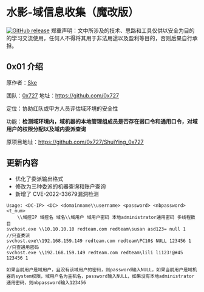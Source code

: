 # 水影-域信息收集（魔改版）
[![GitHub release](https://img.shields.io/github/release/0x727/ShuiYing_0x727.svg)](https://github.com/0x727/ShuiYing_0x727/releases)
郑重声明：文中所涉及的技术、思路和工具仅供以安全为目的的学习交流使用，任何人不得将其用于非法用途以及盈利等目的，否则后果自行承担。

## 0x01 介绍

原作者：[Ske](https://github.com/SkewwG)

团队：[0x727](https://github.com/0x727) 地址：https://github.com/0x727

定位：协助红队或甲方人员评估域环境的安全性

功能：**检测域环境内，域机器的本地管理组成员是否存在弱口令和通用口令，对域用户的权限分配以及域内委派查询**

原项目地址：https://github.com/0x727/ShuiYing_0x727


## 更新内容

* 优化了委派输出格式
* 修改为三种委派的机器查询和账户查询
* 新增了 CVE-2022-33679漏洞检测

```
Usage: <DC-IP> <DC> <domainname\\username> <password> <nbpassword> <t_num>
	\\域控IP 域控名 域名\\域用户 域用户密码 本地administrator通用密码 多线程数目
svchost.exe \\10.10.10.10 redteam.com redteam\susan asd123= null 1       //只查委派
svchost.exe\\192.168.159.149 redteam.com redteam\PC10$ NULL 123456 1   //只查通用密码
svchost.exe \\192.168.159.149 redteam.com redteam\lili li123!@#45 123456 1

如果当前用户是域用户，且没有该域用户的密码，则password输入NULL，如果当前用户是域机器的system权限，域用户名为主机名，password输入NULL，如果没有本地administrator通用密码，则nbpassword输入123456

```



